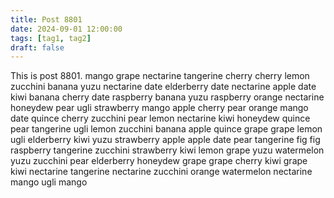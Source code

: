 ```yaml
---
title: Post 8801
date: 2024-09-01 12:00:00
tags: [tag1, tag2]
draft: false
---
```

This is post 8801.
mango
grape
nectarine
tangerine
cherry
cherry
lemon
zucchini
banana
yuzu
nectarine
date
elderberry
date
nectarine
apple
date
kiwi
banana
cherry
date
raspberry
banana
yuzu
raspberry
orange
nectarine
honeydew
pear
ugli
strawberry
mango
apple
cherry
pear
orange
mango
date
quince
cherry
zucchini
pear
lemon
nectarine
kiwi
honeydew
quince
pear
tangerine
ugli
lemon
zucchini
banana
apple
quince
grape
grape
lemon
ugli
elderberry
kiwi
yuzu
strawberry
apple
apple
date
pear
tangerine
fig
fig
raspberry
tangerine
zucchini
strawberry
kiwi
lemon
grape
yuzu
watermelon
yuzu
zucchini
pear
elderberry
honeydew
grape
grape
cherry
kiwi
grape
kiwi
nectarine
tangerine
nectarine
zucchini
orange
watermelon
nectarine
mango
ugli
mango
